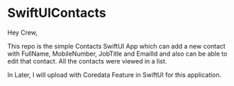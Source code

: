 # SwiftUIContacts

Hey Crew,

This repo is the simple Contacts SwiftUI App which can add a new contact with FullName, MobileNumber, JobTitle and EmailId and also can be able to edit that contact.
All the contacts were viewed in a list.

In Later, I will upload with Coredata Feature in SwiftUI for this application.
